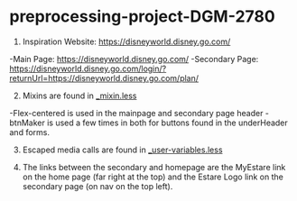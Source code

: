 # preprocessing-project-DGM-2780


1. Inspiration Website: https://disneyworld.disney.go.com/

  -Main Page: https://disneyworld.disney.go.com/
  -Secondary Page: https://disneyworld.disney.go.com/login/?returnUrl=https://disneyworld.disney.go.com/plan/


2. Mixins are found in [_mixin.less](website/LESS/_mixin.less) 

  -Flex-centered is used in the mainpage and secondary page header
  -btnMaker is used a few times in both for buttons found in the underHeader and forms.
  
3. Escaped media calls are found in [_user-variables.less](website/LESS/_user-variables.less)
  
  
4. The links between the secondary and homepage are the MyEstare link on the home page (far right at the top) and the Estare Logo link on the secondary page (on nav on the top left).
